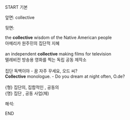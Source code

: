 START
기본

앞면:
collective


뒷면:
<div><div>the <strong>collective</strong> wisdom of the Native American people </div><div><div>아메리카 원주민의 집단적 지혜</div></div></div><div><br></div><div><div>an independent <strong>collective</strong> making films for television </div><div><div>텔레비전 방송용 영화를 찍는 독립 공동 제작소</div></div></div><div><br></div><div><div><div>집단 독백이야 - 꿈 자주 꾸세요, 오드 씨?</div></div><div><div><strong>Collective</strong> monologue. - Do you dream at night often, O.de?</div></div></div><div><br></div><div>{형} 집단의, 집합적인 , 공동의</div><div>{명} 집단 , 공동 사업(체)</div>


해석:

END